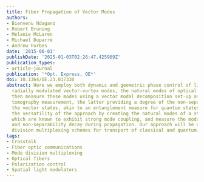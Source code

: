 ```yaml
---
title: Fiber Propagation of Vector Modes
authors:
- Bienvenu Ndagano
- Robert Brüning
- Melanie McLaren
- Michael Duparré
- Andrew Forbes
date: '2015-06-01'
publishDate: '2025-01-03T02:26:47.425969Z'
publication_types:
- article-journal
publication: '*Opt. Express, OE*'
doi: 10.1364/OE.23.017330
abstract: Here we employ both dynamic and geometric phase control of light to produce
  radially modulated vector-vortex modes, the natural modes of optical fibers. We
  then measure these modes using a vector modal decomposition set-up as well as a
  tomography measurement, the latter providing a degree of the non-separability of
  the vector states, akin to an entanglement measure for quantum states. We demonstrate
  the versatility of the approach by creating the natural modes of a step-index fiber,
  which are known to exhibit strong mode coupling, and measure the modal cross-talk
  and non-separability decay during propagation. Our approach will be useful in mode
  division multiplexing schemes for transport of classical and quantum states.
tags:
- Crosstalk
- Fiber optic communications
- Mode division multiplexing
- Optical fibers
- Polarization control
- Spatial light modulators
---
```


